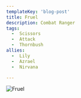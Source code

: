 ```yaml
---
templateKey: 'blog-post'
title: Fruel
description: Combat Ranger
tags:
  -  Scissors
  -  Attack
  -  Thornbush
allies:
  -  Lily
  -  Azrael
  -  Nirvana

---
```

![Fruel](/img/Fruel.png)
